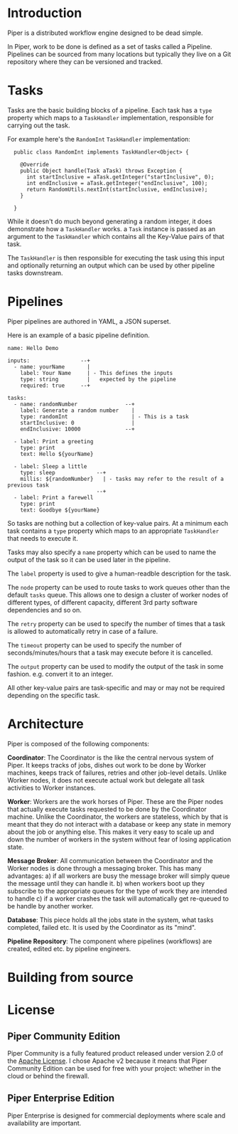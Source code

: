 # Introduction

Piper is a distributed workflow engine designed to be dead simple.

In Piper, work to be done is defined as a set of tasks called a Pipeline. Pipelines can be sourced from many locations but typically they live on a Git repository where they can be versioned and tracked.

# Tasks

Tasks are the basic building blocks of a pipeline. Each task has a `type` property which maps to a `TaskHandler` implementation, responsible for carrying out the task.

For example here's the `RandomInt` `TaskHandler` implementation:

```
  public class RandomInt implements TaskHandler<Object> {

    @Override
    public Object handle(Task aTask) throws Exception {
      int startInclusive = aTask.getInteger("startInclusive", 0);
      int endInclusive = aTask.getInteger("endInclusive", 100);
      return RandomUtils.nextInt(startInclusive, endInclusive);
    }
    
  }
```

While it doesn't do much beyond generating a random integer, it does  demonstrate how a `TaskHandler` works. a `Task` instance is passed as  an argument to 
the `TaskHandler` which contains all the Key-Value pairs of that task.

The `TaskHandler` is then responsible for executing the task using this input and optionally returning an output which can be used by other pipeline tasks downstream.


# Pipelines

Piper pipelines are authored in YAML, a JSON superset. 

Here is an example of a basic pipeline definition.

```
name: Hello Demo

inputs:                --+
  - name: yourName       |
    label: Your Name     | - This defines the inputs
    type: string         |   expected by the pipeline
    required: true     --+

tasks: 
  - name: randomNumber               --+
    label: Generate a random number    |
    type: randomInt                    | - This is a task
    startInclusive: 0                  |
    endInclusive: 10000              --+
                            
  - label: Print a greeting 
    type: print             
    text: Hello ${yourName} 
                           
  - label: Sleep a little
    type: sleep             --+
    millis: ${randomNumber}   | - tasks may refer to the result of a previous task
                            --+
  - label: Print a farewell
    type: print
    text: Goodbye ${yourName}
```


So tasks are nothing but a collection of key-value pairs. At a minimum each task contains a `type` property which maps to an appropriate `TaskHandler` that needs to execute it.

Tasks may also specify a `name` property which can be used to name the output of the task so it can be used later in the pipeline.

The `label` property is used to give a human-readble description for the task.

The `node` property can be used to route tasks to work queues other than the default `tasks` queue. This allows one to design a cluster of worker nodes of different types, of different capacity, different 3rd party software dependencies and so on.

The `retry` property can be used to specify the number of times that a task is allowed to automatically retry in case of a failure.

The `timeout` property can be used to specify the number of seconds/minutes/hours that a task may execute before it is cancelled.

The `output` property can be used to modify the output of the task in some fashion. e.g. convert it to an integer.

All other key-value pairs are task-specific and may or may not be required depending on the specific task.


# Architecture

Piper is composed of the following components: 

**Coordinator**: The Coordinator is the like the central nervous system of Piper. It keeps tracks of jobs, dishes out work to be done by Worker machines, keeps track of failures, retries and other job-level details. Unlike Worker nodes, it does not execute actual work but delegate all task activities to Worker instances. 

**Worker**: Workers are the work horses of Piper. These are the Piper nodes that actually execute tasks requested to be done by the Coordinator machine. Unlike the Coordinator, the workers are stateless, which by that is meant that they do not interact with a database or keep any state in memory about the job or anything else. This makes it very easy to scale up and down the number of workers in the system without fear of losing application state. 

**Message Broker**:  All communication between the Coordinator and the Worker nodes is done through a messaging broker. This has many advantages: a) if all workers are busy the message broker will simply queue the message until they can handle it. b) when workers boot up they subscribe to the appropriate queues for the type of work they are intended to handle c) if a worker crashes the task will automatically get re-queued to be handle by another worker. 

**Database**: This piece holds all the jobs state in the system, what tasks completed, failed etc. It is used by the Coordinator as its "mind". 

**Pipeline Repository**: The component where pipelines (workflows) are created, edited etc. by pipeline engineers.

# Building from source




# License

## Piper Community Edition
Piper Community is a fully featured product released under version 2.0 of the [Apache License][]. I chose Apache v2 because it means that Piper Community Edition can be used for free with your project: whether in the cloud or behind the firewall. 

## Piper Enterprise Edition
Piper Enterprise is designed for commercial deployments where scale and availability are important. 

[Apache License]: http://www.apache.org/licenses/LICENSE-2.0